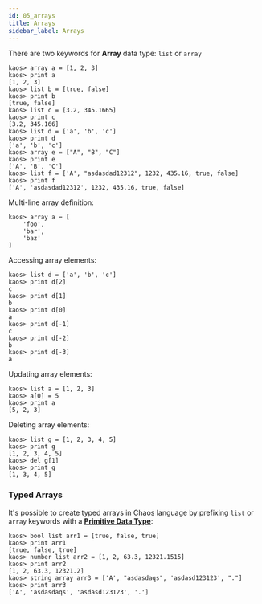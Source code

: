 ```yaml
---
id: 05_arrays
title: Arrays
sidebar_label: Arrays
---
```


There are two keywords for **Array** data type: `list` or `array`

```text
kaos> array a = [1, 2, 3]
kaos> print a
[1, 2, 3]
kaos> list b = [true, false]
kaos> print b
[true, false]
kaos> list c = [3.2, 345.1665]
kaos> print c
[3.2, 345.166]
kaos> list d = ['a', 'b', 'c']
kaos> print d
['a', 'b', 'c']
kaos> array e = ["A", "B", "C"]
kaos> print e
['A', 'B', 'C']
kaos> list f = ['A', "asdasdad12312", 1232, 435.16, true, false]
kaos> print f
['A', 'asdasdad12312', 1232, 435.16, true, false]
```

Multi-line array definition:

```text
kaos> array a = [
    'foo',
    'bar',
    'baz'
]
```

Accessing array elements:

```text
kaos> list d = ['a', 'b', 'c']
kaos> print d[2]
c
kaos> print d[1]
b
kaos> print d[0]
a
kaos> print d[-1]
c
kaos> print d[-2]
b
kaos> print d[-3]
a
```

Updating array elements:

```text
kaos> list a = [1, 2, 3]
kaos> a[0] = 5
kaos> print a
[5, 2, 3]
```

Deleting array elements:

```text
kaos> list g = [1, 2, 3, 4, 5]
kaos> print g
[1, 2, 3, 4, 5]
kaos> del g[1]
kaos> print g
[1, 3, 4, 5]
```

### Typed Arrays

It's possible to create typed arrays in Chaos language
by prefixing `list` or `array` keywords with a [**Primitive Data Type**](04_primitive-data-types.md):

```text
kaos> bool list arr1 = [true, false, true]
kaos> print arr1
[true, false, true]
kaos> number list arr2 = [1, 2, 63.3, 12321.1515]
kaos> print arr2
[1, 2, 63.3, 12321.2]
kaos> string array arr3 = ['A', "asdasdaqs", 'asdasd123123', "."]
kaos> print arr3
['A', 'asdasdaqs', 'asdasd123123', '.']
```
